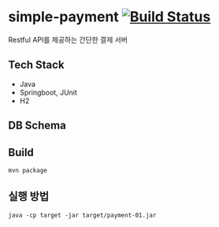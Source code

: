 # simple-payment [![Build Status](https://travis-ci.com/chjkw/simple-payment.svg?token=ffY7DGiYt3uxeAUJ31eT&branch=master)](https://travis-ci.com/chjkw/simple-payment)

Restful API를 제공하는 간단한 결제 서버

## Tech Stack
- Java
- Springboot, JUnit
- H2

## DB Schema

## Build
~~~
mvn package
~~~

## 실행 방법
~~~
java -cp target -jar target/payment-01.jar
~~~